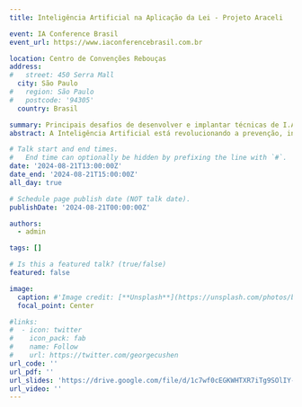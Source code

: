 ```yaml
---
title: Inteligência Artificial na Aplicação da Lei - Projeto Araceli

event: IA Conference Brasil
event_url: https://www.iaconferencebrasil.com.br

location: Centro de Convenções Rebouças
address:
#   street: 450 Serra Mall
  city: São Paulo
#   region: São Paulo
#   postcode: '94305'
  country: Brasil

summary: Principais desafios de desenvolver e implantar técnicas de I.A. na aplicação da lei.
abstract: A Inteligência Artificial está revolucionando a prevenção, investigação e solução de crimes por agências de aplicação da lei. Apesar disso, há motivos para se preocupar com o uso ético dessas tecnologias. O Projeto Araceli - em memória da menina Araceli que aos 8 anos foi violentada e morta - atua no combate ao abuso e exploração sexual infantil, desenvolvendo ferramentas de identificação e triagem de imagens suspeitas. Pela natureza sensível da aplicação, o projeto ressalta os principais desafios de desenvolver e implantar técnicas de I.A. na aplicação da lei.

# Talk start and end times.
#   End time can optionally be hidden by prefixing the line with `#`.
date: '2024-08-21T13:00:00Z'
date_end: '2024-08-21T15:00:00Z'
all_day: true

# Schedule page publish date (NOT talk date).
publishDate: '2024-08-21T00:00:00Z'

authors:
  - admin

tags: []

# Is this a featured talk? (true/false)
featured: false

image:
  caption: #'Image credit: [**Unsplash**](https://unsplash.com/photos/bzdhc5b3Bxs)'
  focal_point: Center

#links:
#  - icon: twitter
#    icon_pack: fab
#    name: Follow
#    url: https://twitter.com/georgecushen
url_code: ''
url_pdf: ''
url_slides: 'https://drive.google.com/file/d/1c7wf0cEGKWHTXR7iTg9SOlIY-8akWrF_/view?usp=share_link'
url_video: ''
---
```

